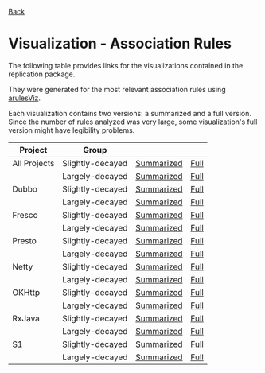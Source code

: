 [Back](https://saner-decay-factors.github.io/)

# Visualization - Association Rules

The following table provides links for the visualizations contained in the replication package. 

They were generated for the most relevant association rules using [arulesViz](https://cran.r-project.org/web/packages/arulesViz/index.html).

Each visualization contains two versions: a summarized and a full version. Since the number of rules analyzed was very large, some visualization's full version might have legibility problems.

| Project | Group | | |
|-|-|-|-|
| All Projects | Slightly-decayed | [Summarized](https://github.com/saner-decay-factors/saner-decay-factors.github.io/blob/main/vis/summarized/all_projects_low.png?raw=true) | [Full](https://github.com/saner-decay-factors/saner-decay-factors.github.io/blob/main/vis/full/all_projects_low.png?raw=true)
|              | Largely-decayed  | [Summarized](https://github.com/saner-decay-factors/saner-decay-factors.github.io/blob/main/vis/summarized/all_projects_high.png?raw=true) | [Full](https://github.com/saner-decay-factors/saner-decay-factors.github.io/blob/main/vis/full/all_projects_high.png?raw=true)
| Dubbo | Slightly-decayed | [Summarized](https://github.com/saner-decay-factors/saner-decay-factors.github.io/blob/main/vis/summarized/dubbo_low.png?raw=true) | [Full](https://github.com/saner-decay-factors/saner-decay-factors.github.io/blob/main/vis/full/dubbo_low.png?raw=true)
|              | Largely-decayed  | [Summarized](https://github.com/saner-decay-factors/saner-decay-factors.github.io/blob/main/vis/summarized/dubbo_high.png?raw=true) | [Full](https://github.com/saner-decay-factors/saner-decay-factors.github.io/blob/main/vis/full/dubbo_high.png?raw=true)
| Fresco | Slightly-decayed | [Summarized](https://github.com/saner-decay-factors/saner-decay-factors.github.io/blob/main/vis/summarized/fresco_low.png?raw=true) | [Full](https://github.com/saner-decay-factors/saner-decay-factors.github.io/blob/main/vis/full/fresco_low.png?raw=true)
|              | Largely-decayed  | [Summarized](https://github.com/saner-decay-factors/saner-decay-factors.github.io/blob/main/vis/summarized/fresco_high.png?raw=true) | [Full](https://github.com/saner-decay-factors/saner-decay-factors.github.io/blob/main/vis/full/fresco_high.png?raw=true)
| Presto | Slightly-decayed | [Summarized](https://github.com/saner-decay-factors/saner-decay-factors.github.io/blob/main/vis/summarized/presto_low.png?raw=true) | [Full](https://github.com/saner-decay-factors/saner-decay-factors.github.io/blob/main/vis/full/presto_low.png?raw=true)
|              | Largely-decayed  | [Summarized](https://github.com/saner-decay-factors/saner-decay-factors.github.io/blob/main/vis/summarized/presto_high.png?raw=true) | [Full](https://github.com/saner-decay-factors/saner-decay-factors.github.io/blob/main/vis/full/presto_high.png?raw=true)
| Netty | Slightly-decayed | [Summarized](https://github.com/saner-decay-factors/saner-decay-factors.github.io/blob/main/vis/summarized/netty_low.png?raw=true) | [Full](https://github.com/saner-decay-factors/saner-decay-factors.github.io/blob/main/vis/full/netty_low.png?raw=true)
|              | Largely-decayed  | [Summarized](https://github.com/saner-decay-factors/saner-decay-factors.github.io/blob/main/vis/summarized/netty_high.png?raw=true) | [Full](https://github.com/saner-decay-factors/saner-decay-factors.github.io/blob/main/vis/full/netty_high.png?raw=true)
| OKHttp | Slightly-decayed | [Summarized](https://github.com/saner-decay-factors/saner-decay-factors.github.io/blob/main/vis/summarized/okhttp_low.png?raw=true) | [Full](https://github.com/saner-decay-factors/saner-decay-factors.github.io/blob/main/vis/full/okhttp_low.png?raw=true)
|              | Largely-decayed  | [Summarized](https://github.com/saner-decay-factors/saner-decay-factors.github.io/blob/main/vis/summarized/okhttp_high.png?raw=true) | [Full](https://github.com/saner-decay-factors/saner-decay-factors.github.io/blob/main/vis/full/okhttp_high.png?raw=true)
| RxJava | Slightly-decayed | [Summarized](https://github.com/saner-decay-factors/saner-decay-factors.github.io/blob/main/vis/summarized/RxJava_low.png?raw=true) | [Full](https://github.com/saner-decay-factors/saner-decay-factors.github.io/blob/main/vis/full/RxJava_low.png?raw=true)
|              | Largely-decayed  | [Summarized](https://github.com/saner-decay-factors/saner-decay-factors.github.io/blob/main/vis/summarized/RxJava_high.png?raw=true) | [Full](https://github.com/saner-decay-factors/saner-decay-factors.github.io/blob/main/vis/full/RxJava_high.png?raw=true)
| S1 | Slightly-decayed | [Summarized](https://github.com/saner-decay-factors/saner-decay-factors.github.io/blob/main/vis/summarized/s1_low.png?raw=true) | [Full](https://github.com/saner-decay-factors/saner-decay-factors.github.io/blob/main/vis/full/s1_low.png?raw=true)
|              | Largely-decayed  | [Summarized](https://github.com/saner-decay-factors/saner-decay-factors.github.io/blob/main/vis/summarized/s1_high.png?raw=true) | [Full](https://github.com/saner-decay-factors/saner-decay-factors.github.io/blob/main/vis/full/s1_high.png?raw=true)